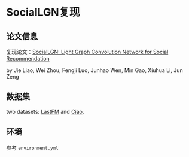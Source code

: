 # SocialLGN复现

## 论文信息

复现论文：[SocialLGN: Light Graph Convolution Network for Social Recommendation](https://www.sciencedirect.com/science/article/abs/pii/S0020025522000019)

by Jie Liao, Wei Zhou, Fengji Luo, Junhao Wen, Min Gao, Xiuhua Li, Jun Zeng

## 数据集

two datasets: [LastFM](https://grouplens.org/datasets/hetrec-2011/) and [Ciao](https://www.cse.msu.edu/~tangjili/datasetcode/truststudy.htm).



## 环境 

参考 `environment.yml`

